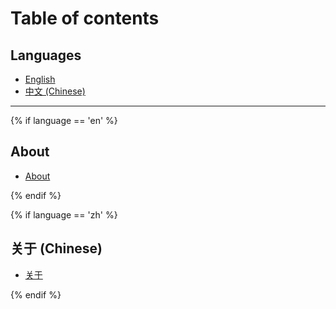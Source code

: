 # Table of contents

## Languages
- [English](/en/)
- [中文 (Chinese)](/zh/)

---

{% if language == 'en' %}

## About
- [About](en/README.md)

{% endif %}

{% if language == 'zh' %}

## 关于 (Chinese)
- [关于](zh/README.md)

{% endif %}
